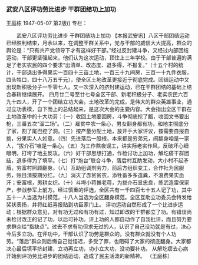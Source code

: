 ### 武安八区评功劳比进步  干群团结功上加功
王庭栋
1947-05-07
第2版()
专栏：

　　武安八区评功劳比进步
    干群团结功上加功
    【本报武安讯】八区干部团结运动已经胜利结束，月余以来，在调整干群关系中，党与干部的威信大大提高，群众的舆论是：“只有共产党领导下才有这样好干部。”经过反封建斗争，又经过内部团结运动，干部更坚强起来，他们认为这次运动，顶住上三年学校。由于干部普遍的满足了老实农民的四个要求“出清单、改态度、退多得，不报复。”（十五个村的统计，干部退出多得果实一百四十三亩土地，一百三十九间房，三百一十九件衣服，四头牲口，四十八万五千元），使全区土地改革更接近于彻底完成。团结运动中又出现新积极分子一千零七人。又一次深入的挤封建运动，已在干群团结的基础上结合春耕继续展开。
    四月廿二号至廿七号全区干部、新老积极分子、老实农民六百九十四人，开了一个团结立功大会。土地改革的完成，是伟大的群众英雄事业，通过立功表模，自下而上的总结起来，是这次大会的主要内容。大会指出全区干群在土地改革中的十大功劳：（一）收回土地要回房，斗争彻底挖了瓤，收回文书要出枪，三番五次“溜二场”。（二）雇贫中农一条心，男女翻身都有功，和地主彻底分了家，割了尾巴挖了洞。（三）按产量分配土地，放开手大家评议，按需要自报自挑，分果实人人如意。（四）先进落后一股根，本来都是穷弟兄，闹翻身咱是一家人，“拔介石”咱是一条心。（五）为工作熬夜误工，讲实际老实作风，反破坏心细眼明，打垮了地主反攻。（六）好干部思想打通，作检讨功上加功，解圪瘩干群团结，退多得为了填平。（七）打“炮台”联合斗争，落后村互助发动，大小村不起矛盾，穷富村照顾翻身。（八）互助组调剂劳力，前后方组织变工，合作社为民服务，账目清按期分红。（九）消灭了赤贫贫农，添牲畜多多造粪，不浪费果实血汗；安富根，男耕女织。（十）斗垮小蒋推老蒋，为拔介石显忠良，练武造雷保家产，参战参军上前方。经过慎重的评选，全区共有一千四百七十五人记了功，其中五十一人当选为村模范，十八人当选为全区翻身模范。全区互助立功委员会特发给奖状表扬，并将红纸喜报贴到功臣家门上。
    评功运动自然形成了一个比进步运动；根据群众意见，对有功无过和有功有过，知过即改的干群都立了功。有错误尚未检讨改正的记了功，以后可补功。评上功的人都自动作了自我批评，而且努力要求群众给“指缺点”。过去不求有功但求无过的人，认识了自己没功就是有过，决心今后多立功。在评功中，干部认识了功劳是群众的，没有群众就没有个人功劳。“落后”群众则后悔自己觉悟迟，多受了罪，也阻碍了大家的彻底翻身。大家都决心最后填平挤封建，立功再立功，功小立大功，没功要补功。
    从解圪瘩去心病开始到评功劳比进步的团结运动，造成了民主活泼的新精神。
                （王庭栋）
